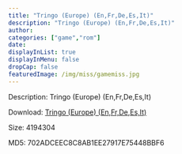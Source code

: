 ```yaml
---
title: "Tringo (Europe) (En,Fr,De,Es,It)"
description: "Tringo (Europe) (En,Fr,De,Es,It)"
author: 
categories: ["game","rom"]
date: 
displayInList: true
displayInMenu: false
dropCap: false
featuredImage: /img/miss/gamemiss.jpg
---
```


Description: Tringo (Europe) (En,Fr,De,Es,It)

Download: <a style="text-decoration:underline;" href="https://mega.nz/#!ODwikQJR!9xJgBnv4xRZOuufmLlwCpFoZdN7ThzK2XIruCR0ctCU" target = "_blank" rel = "nofollow" > Tringo (Europe) (En,Fr,De,Es,It)</a>

Size: 4194304

MD5: 702ADCEEC8C8AB1EE27917E75448BBF6

